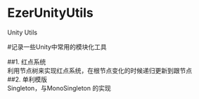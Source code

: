 # EzerUnityUtils
Unity Utils  

#记录一些Unity中常用的模块化工具  

##1. 红点系统  
  利用节点树来实现红点系统，在根节点变化的时候递归更新到跟节点  
##2. 单利模版  
  Singleton<T>，与MonoSingleton<T> 的实现  
